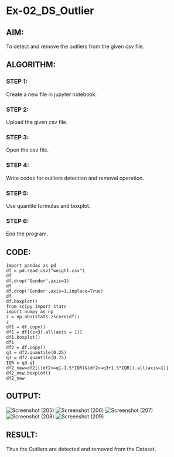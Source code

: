 # Ex-02_DS_Outlier
## AIM:
To detect and remove the outliers from the given csv file.
## ALGORITHM:
### STEP 1:
Create a new file in jupyter notebook.
### STEP 2:
Upload the given csv file.
### STEP 3:
Open the csv file.
### STEP 4:
Write codes for outliers detection and removal operation.
### STEP 5:
Use quantile formulas and boxplot.
### STEP 6:
End the program.
## CODE:
```
import pandas as pd
df = pd.read_csv("weight.csv")
df
df.drop('Gender',axis=1)
df
df.drop('Gender',axis=1,inplace=True)
df
df.boxplot()
from scipy import stats
import numpy as np
z = np.abs(stats.zscore(df))
z
df1 = df.copy()
df1 = df[(z<3).all(axis = 1)]
df1.boxplot()
df1
df2 = df.copy()
q1 = df2.quantile(0.25)
q3 = df2.quantile(0.75)
IQR = q3-q1
df2_new=df2[((df2>=q1-1.5*IQR)&(df2<=q3+1.5*IQR)).all(axis=1)]
df2_new.boxplot()
df2_new
```
## OUTPUT:
![Screenshot (205)](https://user-images.githubusercontent.com/93427278/161588987-17021626-60d2-4f1c-82eb-1012c8538c82.png)
![Screenshot (206)](https://user-images.githubusercontent.com/93427278/161589041-ee67cf70-d0ef-493c-b0fc-578e038fc779.png)
![Screenshot (207)](https://user-images.githubusercontent.com/93427278/161589092-b4d3c709-2bcc-4af8-b318-17d788ade6d5.png)
![Screenshot (208)](https://user-images.githubusercontent.com/93427278/161589147-778c36e2-b1db-47d2-a7ad-27a0b79c90b3.png)
![Screenshot (209)](https://user-images.githubusercontent.com/93427278/161589200-855ce997-6d5d-4ec5-8f70-902a3b185833.png)

## RESULT:
Thus the Outliers are detected and removed from the Dataset.
